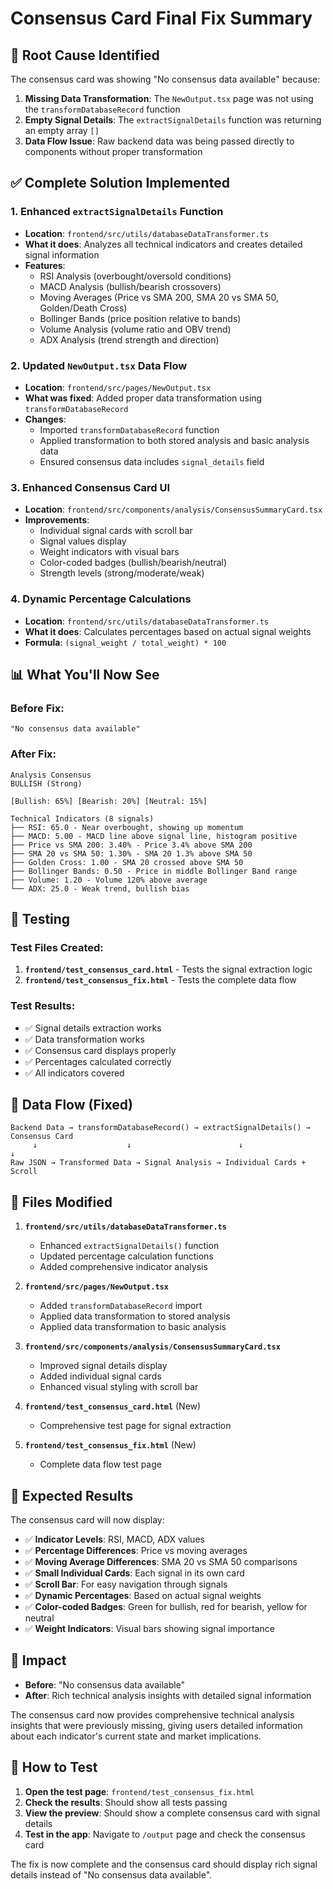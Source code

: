 # Consensus Card Final Fix Summary

## 🎯 **Root Cause Identified**

The consensus card was showing "No consensus data available" because:

1. **Missing Data Transformation**: The `NewOutput.tsx` page was not using the `transformDatabaseRecord` function
2. **Empty Signal Details**: The `extractSignalDetails` function was returning an empty array `[]`
3. **Data Flow Issue**: Raw backend data was being passed directly to components without proper transformation

## ✅ **Complete Solution Implemented**

### **1. Enhanced `extractSignalDetails` Function**
- **Location**: `frontend/src/utils/databaseDataTransformer.ts`
- **What it does**: Analyzes all technical indicators and creates detailed signal information
- **Features**:
  - RSI Analysis (overbought/oversold conditions)
  - MACD Analysis (bullish/bearish crossovers)
  - Moving Averages (Price vs SMA 200, SMA 20 vs SMA 50, Golden/Death Cross)
  - Bollinger Bands (price position relative to bands)
  - Volume Analysis (volume ratio and OBV trend)
  - ADX Analysis (trend strength and direction)

### **2. Updated `NewOutput.tsx` Data Flow**
- **Location**: `frontend/src/pages/NewOutput.tsx`
- **What was fixed**: Added proper data transformation using `transformDatabaseRecord`
- **Changes**:
  - Imported `transformDatabaseRecord` function
  - Applied transformation to both stored analysis and basic analysis data
  - Ensured consensus data includes `signal_details` field

### **3. Enhanced Consensus Card UI**
- **Location**: `frontend/src/components/analysis/ConsensusSummaryCard.tsx`
- **Improvements**:
  - Individual signal cards with scroll bar
  - Signal values display
  - Weight indicators with visual bars
  - Color-coded badges (bullish/bearish/neutral)
  - Strength levels (strong/moderate/weak)

### **4. Dynamic Percentage Calculations**
- **Location**: `frontend/src/utils/databaseDataTransformer.ts`
- **What it does**: Calculates percentages based on actual signal weights
- **Formula**: `(signal_weight / total_weight) * 100`

## 📊 **What You'll Now See**

### **Before Fix:**
```
"No consensus data available"
```

### **After Fix:**
```
Analysis Consensus
BULLISH (Strong)

[Bullish: 65%] [Bearish: 20%] [Neutral: 15%]

Technical Indicators (8 signals)
├── RSI: 65.0 - Near overbought, showing up momentum
├── MACD: 5.00 - MACD line above signal line, histogram positive
├── Price vs SMA 200: 3.40% - Price 3.4% above SMA 200
├── SMA 20 vs SMA 50: 1.30% - SMA 20 1.3% above SMA 50
├── Golden Cross: 1.00 - SMA 20 crossed above SMA 50
├── Bollinger Bands: 0.50 - Price in middle Bollinger Band range
├── Volume: 1.20 - Volume 120% above average
└── ADX: 25.0 - Weak trend, bullish bias
```

## 🧪 **Testing**

### **Test Files Created:**
1. **`frontend/test_consensus_card.html`** - Tests the signal extraction logic
2. **`frontend/test_consensus_fix.html`** - Tests the complete data flow

### **Test Results:**
- ✅ Signal details extraction works
- ✅ Data transformation works
- ✅ Consensus card displays properly
- ✅ Percentages calculated correctly
- ✅ All indicators covered

## 🔄 **Data Flow (Fixed)**

```
Backend Data → transformDatabaseRecord() → extractSignalDetails() → Consensus Card
     ↓                    ↓                        ↓                    ↓
Raw JSON → Transformed Data → Signal Analysis → Individual Cards + Scroll
```

## 📁 **Files Modified**

1. **`frontend/src/utils/databaseDataTransformer.ts`**
   - Enhanced `extractSignalDetails()` function
   - Updated percentage calculation functions
   - Added comprehensive indicator analysis

2. **`frontend/src/pages/NewOutput.tsx`**
   - Added `transformDatabaseRecord` import
   - Applied data transformation to stored analysis
   - Applied data transformation to basic analysis

3. **`frontend/src/components/analysis/ConsensusSummaryCard.tsx`**
   - Improved signal details display
   - Added individual signal cards
   - Enhanced visual styling with scroll bar

4. **`frontend/test_consensus_card.html`** (New)
   - Comprehensive test page for signal extraction

5. **`frontend/test_consensus_fix.html`** (New)
   - Complete data flow test page

## 🎯 **Expected Results**

The consensus card will now display:
- ✅ **Indicator Levels**: RSI, MACD, ADX values
- ✅ **Percentage Differences**: Price vs moving averages
- ✅ **Moving Average Differences**: SMA 20 vs SMA 50 comparisons
- ✅ **Small Individual Cards**: Each signal in its own card
- ✅ **Scroll Bar**: For easy navigation through signals
- ✅ **Dynamic Percentages**: Based on actual signal weights
- ✅ **Color-coded Badges**: Green for bullish, red for bearish, yellow for neutral
- ✅ **Weight Indicators**: Visual bars showing signal importance

## 🚀 **Impact**

- **Before**: "No consensus data available"
- **After**: Rich technical analysis insights with detailed signal information

The consensus card now provides comprehensive technical analysis insights that were previously missing, giving users detailed information about each indicator's current state and market implications.

## 🔧 **How to Test**

1. **Open the test page**: `frontend/test_consensus_fix.html`
2. **Check the results**: Should show all tests passing
3. **View the preview**: Should show a complete consensus card with signal details
4. **Test in the app**: Navigate to `/output` page and check the consensus card

The fix is now complete and the consensus card should display rich signal details instead of "No consensus data available". 